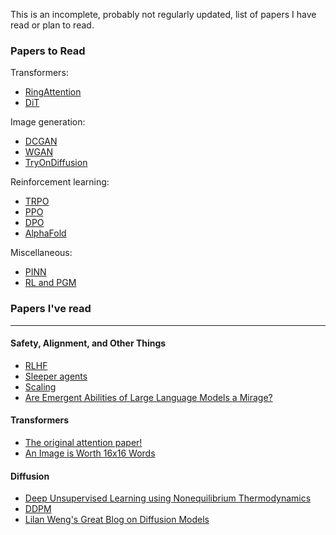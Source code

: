 This is an incomplete, probably not regularly updated, list of papers I have read or plan to read.

### Papers to Read

Transformers: 

- [RingAttention](https://largeworldmodel.github.io/)
- [DiT](https://arxiv.org/pdf/2212.09748)

Image generation:

- [DCGAN](https://arxiv.org/pdf/1511.06434.pdf)
- [WGAN](https://arxiv.org/pdf/1701.07875.pdf)
- [TryOnDiffusion](https://arxiv.org/pdf/2306.08276.pdf)

Reinforcement learning:

- [TRPO](https://arxiv.org/pdf/1502.05477.pdf)
- [PPO](https://arxiv.org/pdf/1707.06347.pdf)
- [DPO](https://arxiv.org/pdf/2305.18290.pdf)
- [AlphaFold](https://www.nature.com/articles/s41586-021-03819-2)

Miscellaneous:

- [PINN](https://arxiv.org/abs/2303.14878#:~:text=Physics%2DInformed%20Neural%20Network%20)
- [RL and PGM](https://arxiv.org/pdf/1805.00909)

### Papers I've read
---

#### Safety, Alignment, and Other Things
- [RLHF](https://arxiv.org/pdf/1706.03741)
- [Sleeper agents](https://arxiv.org/pdf/2401.05566.pdf) 
- [Scaling](https://arxiv.org/pdf/2001.08361.pdf)
- [Are Emergent Abilities of Large Language Models a Mirage?](https://arxiv.org/pdf/2304.15004.pdf)

#### Transformers
- [The original attention paper!](https://arxiv.org/pdf/1706.03762.pdf)
- [An Image is Worth 16x16 Words](https://arxiv.org/abs/2010.11929) 

#### Diffusion

- [Deep Unsupervised Learning using Nonequilibrium Thermodynamics](https://arxiv.org/pdf/1503.03585.pdf)
- [DDPM](https://arxiv.org/pdf/2006.11239.pdf)
- [Lilan Weng's Great Blog on Diffusion Models](https://lilianweng.github.io/posts/2021-07-11-diffusion-models/#connection-with-stochastic-gradient-langevin-dynamics)